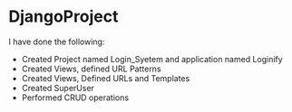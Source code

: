 # DjangoProject

I have done the following:
- Created Project named Login_Syetem and application named Loginify
- Created Views, defined URL Patterns
- Created Views, Defined URLs and Templates
- Created SuperUser
- Performed CRUD operations
